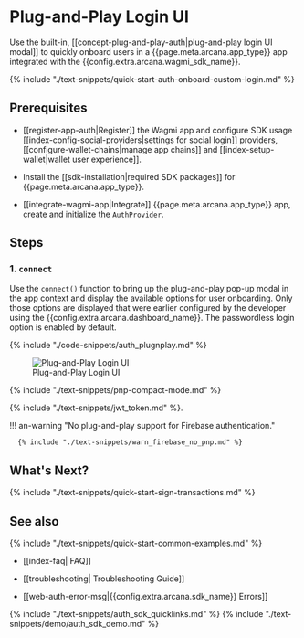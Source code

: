 # Plug-and-Play Login UI

Use the built-in, [[concept-plug-and-play-auth|plug-and-play login UI modal]] to quickly onboard users in a {{page.meta.arcana.app_type}} app integrated with the {{config.extra.arcana.wagmi_sdk_name}}. 

{% include "./text-snippets/quick-start-auth-onboard-custom-login.md" %}

## Prerequisites

* [[register-app-auth|Register]] the Wagmi app and configure SDK usage [[index-config-social-providers|settings for social login]] providers, [[configure-wallet-chains|manage app chains]] and [[index-setup-wallet|wallet user experience]].

* Install the [[sdk-installation|required SDK packages]] for {{page.meta.arcana.app_type}}.

* [[integrate-wagmi-app|Integrate]] {{page.meta.arcana.app_type}} app, create and initialize the `AuthProvider`.

## Steps

### 1. `connect`

Use the `connect()` function to bring up the plug-and-play pop-up modal in the app context and display the available options for user onboarding. Only those options are displayed that were earlier configured by the developer using the {{config.extra.arcana.dashboard_name}}. The passwordless login option is enabled by default.

{% include "./code-snippets/auth_plugnplay.md" %}

<figure markdown="span">
  <img class="an-screenshots-noeffects width_35pc" style="margin: auto" src="{{config.extra.arcana.img_dir}}/an_plug_n_play_auth.{{config.extra.arcana.img_png}}" alt="Plug-and-Play Login UI" />
  <figcaption>Plug-and-Play Login UI</figcaption>
</figure>

{% include "./text-snippets/pnp-compact-mode.md" %}

{% include "./text-snippets/jwt_token.md" %}.

!!! an-warning "No plug-and-play support for Firebase authentication."

      {% include "./text-snippets/warn_firebase_no_pnp.md" %}

## What's Next?

{% include "./text-snippets/quick-start-sign-transactions.md" %}

## See also

{% include "./text-snippets/quick-start-common-examples.md" %}

* [[index-faq| FAQ]]

* [[troubleshooting| Troubleshooting Guide]]

* [[web-auth-error-msg|{{config.extra.arcana.sdk_name}} Errors]]

{% include "./text-snippets/auth_sdk_quicklinks.md" %}
{% include "./text-snippets/demo/auth_sdk_demo.md" %}

